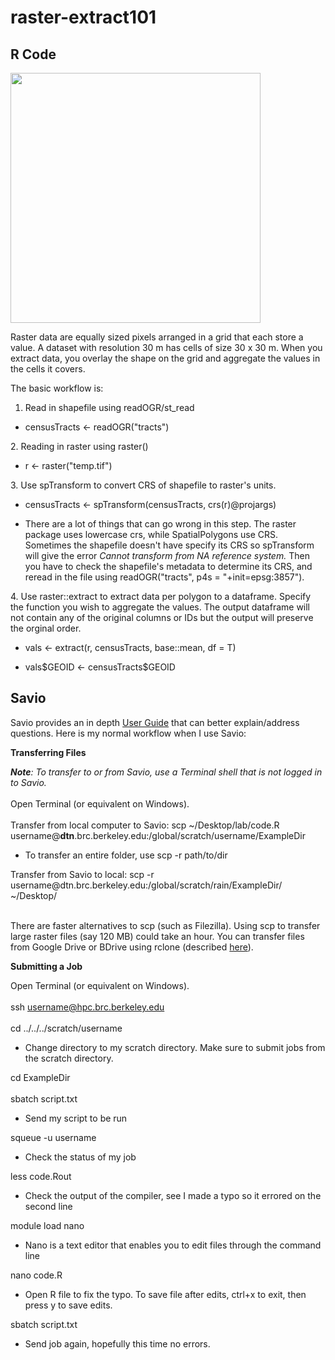# raster-extract101

## R Code

<img src="https://i.stack.imgur.com/8E1ug.png" width="400" />

Raster data are equally sized pixels arranged in a grid that each store a value. A dataset with resolution 30 m has cells of size 30 x 30 m. When you extract data, you overlay the shape on the grid and aggregate the values in the cells it covers.

The basic workflow is: 
1. Read in shapefile using readOGR/st_read 
<ul><li> censusTracts <- readOGR("tracts") </li></ul>
2. Reading in raster using raster()
<ul><li> r <- raster("temp.tif") </li></ul>
3. Use spTransform to convert CRS of shapefile to raster's units.
<ul><li> censusTracts <- spTransform(censusTracts, crs(r)@projargs) </li></ul>
<ul><li> There are a lot of things that can go wrong in this step. The raster package uses lowercase crs, while SpatialPolygons use CRS. Sometimes the shapefile doesn't have specify its CRS so spTransform will give the error <em>Cannot transform from NA reference system.</em> Then you have to check the shapefile's metadata to determine its CRS, and reread in the file using readOGR("tracts", p4s = "+init=epsg:3857"). </li></ul>
4. Use raster::extract to extract data per polygon to a dataframe. Specify the function you wish to aggregate the values. The output dataframe will not contain any of the original columns or IDs but the output will preserve the orginal order.
<ul><li> vals <- extract(r, censusTracts, base::mean, df = T) </li></ul>
<ul><li> vals$GEOID <- censusTracts$GEOID </li></ul>


## Savio

Savio provides an in depth [User Guide](https://docs-research-it.berkeley.edu/services/high-performance-computing/user-guide/) that can better explain/address questions. Here is my normal workflow when I use Savio:

**Transferring Files**

***Note**: To transfer to or from Savio, use a Terminal shell that is not logged in to Savio.* <br/><br/>
Open Terminal (or equivalent on Windows).<br/><br/>
Transfer from local computer to Savio: scp ~/Desktop/lab/code.R username@**dtn**.brc.berkeley.edu:/global/scratch/username/ExampleDir
<ul><li>To transfer an entire folder, use scp -r path/to/dir </li></ul> 
Transfer from Savio to local: scp -r username@dtn.brc.berkeley.edu:/global/scratch/rain/ExampleDir/ ~/Desktop/ <br/><br/>

There are faster alternatives to scp (such as Filezilla). Using scp to transfer large raster files (say 120 MB) could take an hour. You can transfer files from Google Drive or BDrive using rclone (described [here](https://docs-research-it.berkeley.edu/services/high-performance-computing/user-guide/transferring-data/rclone-box-bdrive/)).

**Submitting a Job**

Open Terminal (or equivalent on Windows).<br/><br/>
ssh username@hpc.brc.berkeley.edu <br/><br/>
cd ../../../scratch/username  
<ul><li>Change directory to my scratch directory. Make sure to submit jobs from the scratch directory.</li></ul>
cd ExampleDir <br/><br/>
sbatch script.txt 
<ul><li>Send my script to be run </li></ul>
squeue -u username 
  <ul><li>Check the status of my job</li></ul>
less code.Rout 
    <ul><li>Check the output of the compiler, see I made a typo so it errored on the second line</li></ul>
module load nano 
      <ul><li>Nano is a text editor that enables you to edit files through the command line</li></ul>
nano code.R 
        <ul><li>Open R file to fix the typo. To save file after edits, ctrl+x to exit, then press y to save edits.</li></ul>
sbatch script.txt 
          <ul><li>Send job again, hopefully this time no errors.</li></ul>

